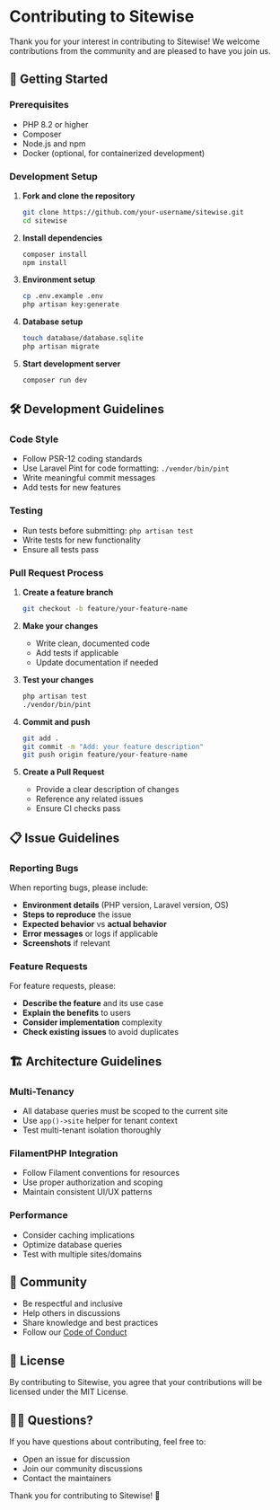 # Contributing to Sitewise

Thank you for your interest in contributing to Sitewise! We welcome contributions from the community and are pleased to have you join us.

## 🚀 Getting Started

### Prerequisites

- PHP 8.2 or higher
- Composer
- Node.js and npm
- Docker (optional, for containerized development)

### Development Setup

1. **Fork and clone the repository**
   ```bash
   git clone https://github.com/your-username/sitewise.git
   cd sitewise
   ```

2. **Install dependencies**
   ```bash
   composer install
   npm install
   ```

3. **Environment setup**
   ```bash
   cp .env.example .env
   php artisan key:generate
   ```

4. **Database setup**
   ```bash
   touch database/database.sqlite
   php artisan migrate
   ```

5. **Start development server**
   ```bash
   composer run dev
   ```

## 🛠️ Development Guidelines

### Code Style

- Follow PSR-12 coding standards
- Use Laravel Pint for code formatting: `./vendor/bin/pint`
- Write meaningful commit messages
- Add tests for new features

### Testing

- Run tests before submitting: `php artisan test`
- Write tests for new functionality
- Ensure all tests pass

### Pull Request Process

1. **Create a feature branch**
   ```bash
   git checkout -b feature/your-feature-name
   ```

2. **Make your changes**
   - Write clean, documented code
   - Add tests if applicable
   - Update documentation if needed

3. **Test your changes**
   ```bash
   php artisan test
   ./vendor/bin/pint
   ```

4. **Commit and push**
   ```bash
   git add .
   git commit -m "Add: your feature description"
   git push origin feature/your-feature-name
   ```

5. **Create a Pull Request**
   - Provide a clear description of changes
   - Reference any related issues
   - Ensure CI checks pass

## 📋 Issue Guidelines

### Reporting Bugs

When reporting bugs, please include:

- **Environment details** (PHP version, Laravel version, OS)
- **Steps to reproduce** the issue
- **Expected behavior** vs **actual behavior**
- **Error messages** or logs if applicable
- **Screenshots** if relevant

### Feature Requests

For feature requests, please:

- **Describe the feature** and its use case
- **Explain the benefits** to users
- **Consider implementation** complexity
- **Check existing issues** to avoid duplicates

## 🏗️ Architecture Guidelines

### Multi-Tenancy

- All database queries must be scoped to the current site
- Use `app()->site` helper for tenant context
- Test multi-tenant isolation thoroughly

### FilamentPHP Integration

- Follow Filament conventions for resources
- Use proper authorization and scoping
- Maintain consistent UI/UX patterns

### Performance

- Consider caching implications
- Optimize database queries
- Test with multiple sites/domains

## 🤝 Community

- Be respectful and inclusive
- Help others in discussions
- Share knowledge and best practices
- Follow our [Code of Conduct](CODE_OF_CONDUCT.md)

## 📄 License

By contributing to Sitewise, you agree that your contributions will be licensed under the MIT License.

## 🙋‍♀️ Questions?

If you have questions about contributing, feel free to:

- Open an issue for discussion
- Join our community discussions
- Contact the maintainers

Thank you for contributing to Sitewise! 🎉
